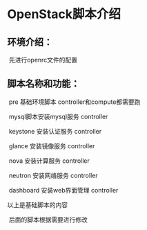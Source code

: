 # OpenStack脚本介绍

## 环境介绍：

​	先进行openrc文件的配置

## 脚本名称和功能：

​	pre 基础环境脚本  controller和compute都需要跑

​	mysql脚本安装mysql服务  controller

​	keystone 安装认证服务  controller

​	glance 安装镜像服务   controller

​	nova 安装计算服务 controller

​	neutron 安装网络服务  controller

​	dashboard 安装web界面管理   controller

以上是基础脚本的内容

​	后面的脚本根据需要进行修改




